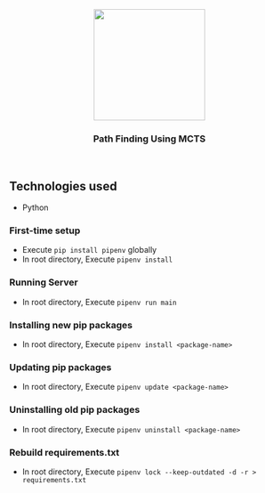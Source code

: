 <div align="center" class="row">
  <img src="logo.jpg" width="200"/>
</div>
<h3 align="center">Path Finding Using MCTS</h3>
<br>

## Technologies used
* Python

### First-time setup
* Execute `pip install pipenv` globally
* In root directory, Execute `pipenv install`

### Running Server
* In root directory, Execute `pipenv run main`

### Installing new pip packages
* In root directory, Execute `pipenv install <package-name>`

### Updating pip packages
* In root directory, Execute `pipenv update <package-name>`

### Uninstalling old pip packages
* In root directory, Execute `pipenv uninstall <package-name>`

### Rebuild requirements.txt
* In root directory, Execute `pipenv lock --keep-outdated -d -r > requirements.txt`
